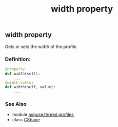 ﻿---
title: width property
second_title: Aspose.3D for Python via .NET API References
description: 
type: docs
weight: 200
url: /python-net/aspose.threed.profiles/cshape/width/
is_root: false
---

## width property


Gets or sets the width of the profile.
### Definition:
```python
@property
def width(self):
    ...
@width.setter
def width(self, value):
    ...
```

### See Also
* module [aspose.threed.profiles](../../)
* class [CShape](/3d/python-net/aspose.threed.profiles/cshape)
